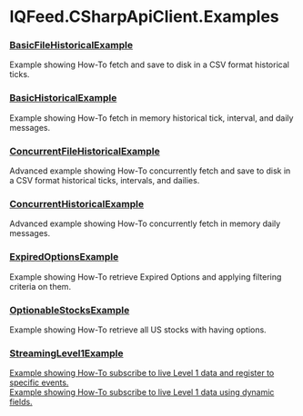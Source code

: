 # IQFeed.CSharpApiClient.Examples #

### [BasicFileHistoricalExample](https://github.com/mathpaquette/IQFeed.CSharpApiClient/blob/master/src/IQFeed.CSharpApiClient.Examples/Examples/BasicFileHistorical/BasicFileHistoricalExample.cs)
Example showing How-To fetch and save to disk in a CSV format historical ticks.

### [BasicHistoricalExample](https://github.com/mathpaquette/IQFeed.CSharpApiClient/blob/master/src/IQFeed.CSharpApiClient.Examples/Examples/BasicHistorical/BasicHistoricalExample.cs)
Example showing How-To fetch in memory historical tick, interval, and daily messages.

### [ConcurrentFileHistoricalExample](https://github.com/mathpaquette/IQFeed.CSharpApiClient/blob/master/src/IQFeed.CSharpApiClient.Examples/Examples/ConcurrentFileHistorical/ConcurrentFileHistoricalExample.cs)
Advanced example showing How-To concurrently fetch and save to disk in a CSV format historical ticks, intervals, and dailies.

### [ConcurrentHistoricalExample](https://github.com/mathpaquette/IQFeed.CSharpApiClient/blob/master/src/IQFeed.CSharpApiClient.Examples/Examples/ConcurrentHistorical/ConcurrentHistoricalExample.cs)
Advanced example showing How-To concurrently fetch in memory daily messages. 

### [ExpiredOptionsExample](https://github.com/mathpaquette/IQFeed.CSharpApiClient/blob/master/src/IQFeed.CSharpApiClient.Examples/Examples/ExpiredOptions/ExpiredOptionsExample.cs)
Example showing How-To retrieve Expired Options and applying filtering criteria on them.

### [OptionableStocksExample](https://github.com/mathpaquette/IQFeed.CSharpApiClient/blob/master/src/IQFeed.CSharpApiClient.Examples/Examples/OptionableStocks/OptionableStocksExample.cs)
Example showing How-To retrieve all US stocks with having options.

### [StreamingLevel1Example](https://github.com/mathpaquette/IQFeed.CSharpApiClient/blob/master/src/IQFeed.CSharpApiClient.Examples/Examples/StreamingLevel1/)
[Example showing How-To subscribe to live Level 1 data and register to specific events.](https://github.com/mathpaquette/IQFeed.CSharpApiClient/blob/master/src/IQFeed.CSharpApiClient.Examples/Examples/StreamingLevel1/StreamingLevel1Example.cs)  
[Example showing How-To subscribe to live Level 1 data using dynamic fields.](https://github.com/mathpaquette/IQFeed.CSharpApiClient/blob/master/src/IQFeed.CSharpApiClient.Examples/Examples/StreamingLevel1/StreamingLevel1DynamicExample.cs)  